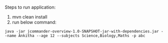 Steps to run application:

1. mvn clean install 
2. run below command:

 `java -jar jcommander-overview-1.0-SNAPSHOT-jar-with-dependencies.jar --name Ankitha --age 12 --subjects Science,Biology,Maths -p abc`
